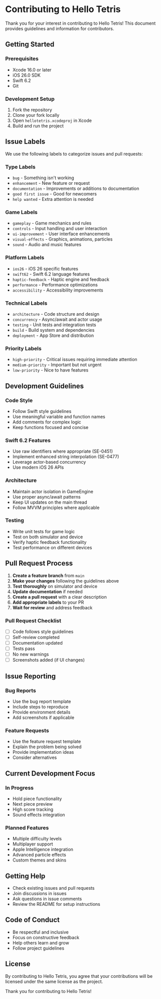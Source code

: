 # Contributing to Hello Tetris

Thank you for your interest in contributing to Hello Tetris! This document provides guidelines and information for contributors.

## Getting Started

### Prerequisites
- Xcode 16.0 or later
- iOS 26.0 SDK
- Swift 6.2
- Git

### Development Setup
1. Fork the repository
2. Clone your fork locally
3. Open `hellotetris.xcodeproj` in Xcode
4. Build and run the project

## Issue Labels

We use the following labels to categorize issues and pull requests:

### Type Labels
- `bug` - Something isn't working
- `enhancement` - New feature or request
- `documentation` - Improvements or additions to documentation
- `good first issue` - Good for newcomers
- `help wanted` - Extra attention is needed

### Game Labels
- `gameplay` - Game mechanics and rules
- `controls` - Input handling and user interaction
- `ui-improvement` - User interface enhancements
- `visual-effects` - Graphics, animations, particles
- `sound` - Audio and music features

### Platform Labels
- `ios26` - iOS 26 specific features
- `swift62` - Swift 6.2 language features
- `haptic-feedback` - Haptic engine and feedback
- `performance` - Performance optimizations
- `accessibility` - Accessibility improvements

### Technical Labels
- `architecture` - Code structure and design
- `concurrency` - Async/await and actor usage
- `testing` - Unit tests and integration tests
- `build` - Build system and dependencies
- `deployment` - App Store and distribution

### Priority Labels
- `high-priority` - Critical issues requiring immediate attention
- `medium-priority` - Important but not urgent
- `low-priority` - Nice to have features

## Development Guidelines

### Code Style
- Follow Swift style guidelines
- Use meaningful variable and function names
- Add comments for complex logic
- Keep functions focused and concise

### Swift 6.2 Features
- Use raw identifiers where appropriate (SE-0451)
- Implement enhanced string interpolation (SE-0477)
- Leverage actor-based concurrency
- Use modern iOS 26 APIs

### Architecture
- Maintain actor isolation in GameEngine
- Use proper async/await patterns
- Keep UI updates on the main thread
- Follow MVVM principles where applicable

### Testing
- Write unit tests for game logic
- Test on both simulator and device
- Verify haptic feedback functionality
- Test performance on different devices

## Pull Request Process

1. **Create a feature branch** from `main`
2. **Make your changes** following the guidelines above
3. **Test thoroughly** on simulator and device
4. **Update documentation** if needed
5. **Create a pull request** with a clear description
6. **Add appropriate labels** to your PR
7. **Wait for review** and address feedback

### Pull Request Checklist
- [ ] Code follows style guidelines
- [ ] Self-review completed
- [ ] Documentation updated
- [ ] Tests pass
- [ ] No new warnings
- [ ] Screenshots added (if UI changes)

## Issue Reporting

### Bug Reports
- Use the bug report template
- Include steps to reproduce
- Provide environment details
- Add screenshots if applicable

### Feature Requests
- Use the feature request template
- Explain the problem being solved
- Provide implementation ideas
- Consider alternatives

## Current Development Focus

### In Progress
- Hold piece functionality
- Next piece preview
- High score tracking
- Sound effects integration

### Planned Features
- Multiple difficulty levels
- Multiplayer support
- Apple Intelligence integration
- Advanced particle effects
- Custom themes and skins

## Getting Help

- Check existing issues and pull requests
- Join discussions in issues
- Ask questions in issue comments
- Review the README for setup instructions

## Code of Conduct

- Be respectful and inclusive
- Focus on constructive feedback
- Help others learn and grow
- Follow project guidelines

## License

By contributing to Hello Tetris, you agree that your contributions will be licensed under the same license as the project.

Thank you for contributing to Hello Tetris! 